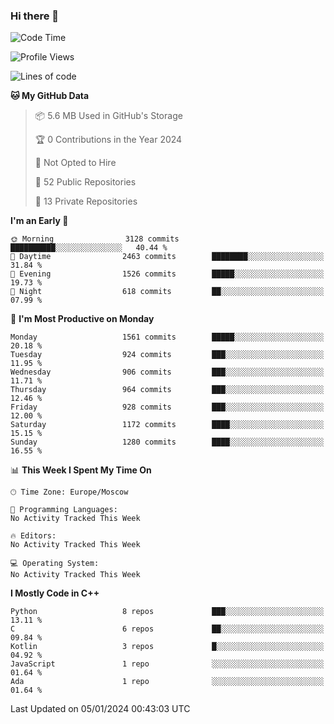 ### Hi there 👋

<!--
**SemenMartynov/SemenMartynov** is a ✨ _special_ ✨ repository because its `README.md` (this file) appears on your GitHub profile.

Here are some ideas to get you started:

- 🔭 I’m currently working on ...
- 🌱 I’m currently learning ...
- 👯 I’m looking to collaborate on ...
- 🤔 I’m looking for help with ...
- 💬 Ask me about ...
- 📫 How to reach me: ...
- 😄 Pronouns: ...
- ⚡ Fun fact: ...
-->

<!--START_SECTION:waka-->
![Code Time](http://img.shields.io/badge/Code%20Time-0%20secs-blue)

![Profile Views](http://img.shields.io/badge/Profile%20Views-1-blue)

![Lines of code](https://img.shields.io/badge/From%20Hello%20World%20I%27ve%20Written-6.8%20million%20lines%20of%20code-blue)

**🐱 My GitHub Data** 

> 📦 5.6 MB Used in GitHub's Storage 
 > 
> 🏆 0 Contributions in the Year 2024
 > 
> 🚫 Not Opted to Hire
 > 
> 📜 52 Public Repositories 
 > 
> 🔑 13 Private Repositories 
 > 
**I'm an Early 🐤** 

```text
🌞 Morning                3128 commits        ██████████░░░░░░░░░░░░░░░   40.44 % 
🌆 Daytime                2463 commits        ████████░░░░░░░░░░░░░░░░░   31.84 % 
🌃 Evening                1526 commits        █████░░░░░░░░░░░░░░░░░░░░   19.73 % 
🌙 Night                  618 commits         ██░░░░░░░░░░░░░░░░░░░░░░░   07.99 % 
```
📅 **I'm Most Productive on Monday** 

```text
Monday                   1561 commits        █████░░░░░░░░░░░░░░░░░░░░   20.18 % 
Tuesday                  924 commits         ███░░░░░░░░░░░░░░░░░░░░░░   11.95 % 
Wednesday                906 commits         ███░░░░░░░░░░░░░░░░░░░░░░   11.71 % 
Thursday                 964 commits         ███░░░░░░░░░░░░░░░░░░░░░░   12.46 % 
Friday                   928 commits         ███░░░░░░░░░░░░░░░░░░░░░░   12.00 % 
Saturday                 1172 commits        ████░░░░░░░░░░░░░░░░░░░░░   15.15 % 
Sunday                   1280 commits        ████░░░░░░░░░░░░░░░░░░░░░   16.55 % 
```


📊 **This Week I Spent My Time On** 

```text
🕑︎ Time Zone: Europe/Moscow

💬 Programming Languages: 
No Activity Tracked This Week

🔥 Editors: 
No Activity Tracked This Week

💻 Operating System: 
No Activity Tracked This Week
```

**I Mostly Code in C++** 

```text
Python                   8 repos             ███░░░░░░░░░░░░░░░░░░░░░░   13.11 % 
C                        6 repos             ██░░░░░░░░░░░░░░░░░░░░░░░   09.84 % 
Kotlin                   3 repos             █░░░░░░░░░░░░░░░░░░░░░░░░   04.92 % 
JavaScript               1 repo              ░░░░░░░░░░░░░░░░░░░░░░░░░   01.64 % 
Ada                      1 repo              ░░░░░░░░░░░░░░░░░░░░░░░░░   01.64 % 
```




 Last Updated on 05/01/2024 00:43:03 UTC
<!--END_SECTION:waka-->